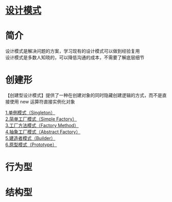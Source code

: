 [设计模式](https://github.com/ChinesePowerful/gof23)
=======

# 简介

设计模式是解决问题的方案，学习现有的设计模式可以做到经验复用
<br>
设计模式是多数人知晓的，可以降低沟通的成本，不需要了解底层细节

# 创建形
【创建型设计模式】提供了一种在创建对象的同时隐藏创建逻辑的方式，而不是直接使用 new 运算符直接实例化对象

[1.单例模式（Singleton）](https://github.com/ChinesePowerful/gof23/tree/master/src/singleton)
<br>
[2.简单工厂模式（Simple Factory）](https://github.com/ChinesePowerful/gof23/tree/master/src/simple_factory)
<br>
[3.工厂方法模式（Factory Method）](https://github.com/ChinesePowerful/gof23/tree/master/src/simple_factory)
<br>
[4.抽象工厂模式（Abstract Factory）](https://github.com/ChinesePowerful/gof23)
<br>
[5.建造者模式（Builder）](https://github.com/ChinesePowerful/gof23)
<br>
[6.原型模式（Prototype）](https://github.com/ChinesePowerful/gof23)

# 行为型

# 结构型
